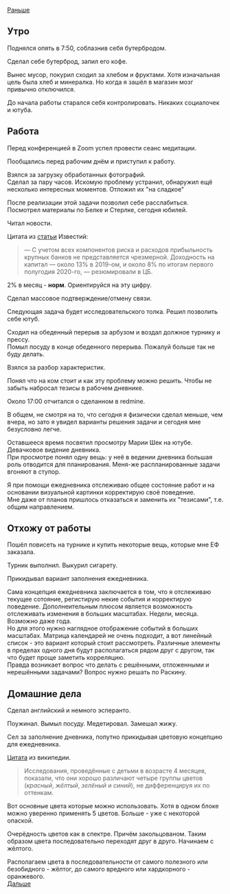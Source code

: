 [Раньше](2020.08.18.md)  
## Утро
Поднялся опять в 7:50, соблазнив себя бутербродом.

Сделал себе бутерброд, запил его кофе.

Вынес мусор, покурил сходил за хлебом и фруктами. Хотя изначальная цель была хлеб и минералка. Но когда я зашёл в магазин мозг привычно отключился.

До начала работы старался себя контролировать. Никаких социалочек и ютуба.
## Работа
Перед конференцией в Zoom успел провести сеанс медитации.

Пообщались перед рабочим днём и приступил к работу.

Взялся за загрузку обработанных фотографий.  
Сделал за пару часов. Искомую проблему устранил, обнаружил ещё несколько интересных моментов. Отложил их "на сладкое"

После реализации этой задачи позволил себе расслабиться.  
Посмотрел материалы по Белке и Стерлке, сегодня юбилей.

Читал новости.

Цитата из [статьи](https://iz.ru/1047415/vadim-arapov/takticheskii-razryv-stavki-po-zaimam-prevysili-protcent-po-vkladam-v-25-raza) Известий:
> — С учетом всех компонентов риска и расходов прибыльность крупных банков не представляется чрезмерной. Доходность на капитал — около 13% в 2019-ом, и около 8% по итогам первого полугодия 2020-го, — резюмировали в ЦБ.

2% в месяц - **норм**. Ориентируйся на эту цифру.

Сделал массовое подтверждение/отмену связи.

Следующая задача будет исследовательского толка. Решил позволить себе ютуб.

Сходил на обеденный перерыв за арбузом и воздал должное турнику и прессу.  
Помыл посуду в конце обеденного перерыва. Пожалуй больше так не буду делать.

Взялся за разбор характеристик.

Понял что на ком стоит и как эту проблему можно решить. Чтобы не забыть набросал тезисы в рабочем дневнике.

Около 17:00 отчитался о сделанном в redmine.

В общем, не смотря на то, что сегодня я физически сделал меньше, чем вчера, но зато я увидел варианты решения задачи и сегодня мне безусловно легче.

Оставшееся время посвятил просмотру Марии Шек на ютубе. Девачковое видение дневника.  
При просмотре понял одну вещь: у неё в ведении дневника большая роль отводится для планирования. Меня-же распланированные задачи вгоняют в ступор.  

Я при помощи ежедневника отслеживаю общее состояние работ и на основании визуальной картинки корректирую своё поведение.  
Мне даже от планов пришлось отказаться и заменить их "тезисами", т.е. общим направлением.
## Отхожу от работы
Пошёл повисеть на турнике и купить некоторые вещь, которые мне ЕФ заказала.

Турник выполнил. Выкурил сигарету.

Прикидывал вариант заполнения ежедневника.

Сама концепция ежедневника заключается в том, что я отслеживаю текущее сотояние, регистирую некие события и корректирую поведение. Дополнеительным плюсом является возможность отслеживать изменения в больших масштабах. Недели, месяца. Возможно даже года.  
Но для этого нужно наглядное отображение событий в больших масштабах. Матрица календарей не очень подходит, а вот линейный список - это вариант который стоит рассмотреть. Различные элементы в пределах одного дня будут располагаться рядом друг с другом, так что будет проще заметить корреляцию.  
Правда возникает вопрос что делать с решёнными, отложенными и нерешёнными задачами? Вопрос нужно решать по Раскину.
## Домашние дела
Сделал английский и немного эсперанто.

Поужинал. Вымыл посуду. Медетировал. Замешал жижу.

Сел за заполнение дневника, попутно прикидывая цветовую концепцию для ежедневника.

[Цитата](https://ru.wikipedia.org/wiki/%D0%9F%D1%81%D0%B8%D1%85%D0%BE%D0%BB%D0%BE%D0%B3%D0%B8%D1%8F_%D0%B2%D0%BE%D1%81%D0%BF%D1%80%D0%B8%D1%8F%D1%82%D0%B8%D1%8F_%D1%86%D0%B2%D0%B5%D1%82%D0%B0) из википедии.
> Исследования, проведённые с детьми в возрасте 4 месяцев, показали, что они хорошо различают четыре группы цветов (*красный*, *жёлтый*, *зелёный* и *синий*), не дифференцируя их по оттенкам.

Вот основные цвета которые можно использовать. Хотя в одном блоке можно уверенно применять 5 цветов. Больше - уже с некоторой опаской.    

Очерёдность цветов как в спектре. Причём закольцованом. Таким образом цвета последовательно переходят друг в друго. Начинаем с жёлтого.

Располагаем цвета в последовательности от самого полезного или безобидного - жёлтог, до самого вредного или хардкорного - оранжевого.  
[Дальше](2020.08.20.md)